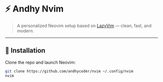# ⚡ Andhy Nvim

> A personalized Neovim setup based on [LazyVim](https://github.com/LazyVim/LazyVim) — clean, fast, and modern.

---

## 🚀 Installation

Clone the repo and launch Neovim:

```bash
git clone https://github.com/andhycoder/nvim ~/.config/nvim
nvim
```

